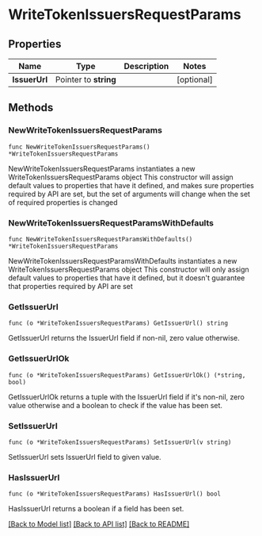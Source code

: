 # WriteTokenIssuersRequestParams

## Properties

Name | Type | Description | Notes
------------ | ------------- | ------------- | -------------
**IssuerUrl** | Pointer to **string** |  | [optional] 

## Methods

### NewWriteTokenIssuersRequestParams

`func NewWriteTokenIssuersRequestParams() *WriteTokenIssuersRequestParams`

NewWriteTokenIssuersRequestParams instantiates a new WriteTokenIssuersRequestParams object
This constructor will assign default values to properties that have it defined,
and makes sure properties required by API are set, but the set of arguments
will change when the set of required properties is changed

### NewWriteTokenIssuersRequestParamsWithDefaults

`func NewWriteTokenIssuersRequestParamsWithDefaults() *WriteTokenIssuersRequestParams`

NewWriteTokenIssuersRequestParamsWithDefaults instantiates a new WriteTokenIssuersRequestParams object
This constructor will only assign default values to properties that have it defined,
but it doesn't guarantee that properties required by API are set

### GetIssuerUrl

`func (o *WriteTokenIssuersRequestParams) GetIssuerUrl() string`

GetIssuerUrl returns the IssuerUrl field if non-nil, zero value otherwise.

### GetIssuerUrlOk

`func (o *WriteTokenIssuersRequestParams) GetIssuerUrlOk() (*string, bool)`

GetIssuerUrlOk returns a tuple with the IssuerUrl field if it's non-nil, zero value otherwise
and a boolean to check if the value has been set.

### SetIssuerUrl

`func (o *WriteTokenIssuersRequestParams) SetIssuerUrl(v string)`

SetIssuerUrl sets IssuerUrl field to given value.

### HasIssuerUrl

`func (o *WriteTokenIssuersRequestParams) HasIssuerUrl() bool`

HasIssuerUrl returns a boolean if a field has been set.


[[Back to Model list]](../README.md#documentation-for-models) [[Back to API list]](../README.md#documentation-for-api-endpoints) [[Back to README]](../README.md)


